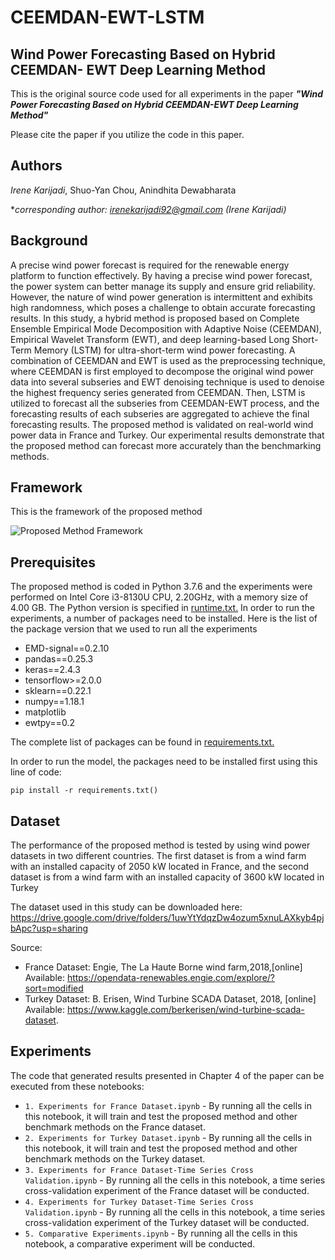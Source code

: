# CEEMDAN-EWT-LSTM
## Wind Power Forecasting Based on Hybrid CEEMDAN- EWT Deep Learning Method

This is the original source code used for all experiments in the paper ***"Wind Power Forecasting Based on Hybrid CEEMDAN-EWT Deep Learning Method"***

Please cite the paper if you utilize the code in this paper.

## Authors

*Irene Karijadi*, Shuo-Yan Chou, Anindhita Dewabharata


**corresponding author: irenekarijadi92@gmail.com (Irene Karijadi)*

## Background
A precise wind power forecast is required for the renewable energy platform to function effectively. By having a precise wind power forecast, the power system can better manage its supply and ensure grid reliability. However, the nature of wind power generation is intermittent and exhibits high randomness, which poses a challenge to obtain accurate forecasting results. In this study, a hybrid method is proposed based on Complete Ensemble Empirical Mode Decomposition with Adaptive Noise (CEEMDAN), Empirical Wavelet Transform (EWT), and deep learning-based Long Short-Term Memory (LSTM) for ultra-short-term wind power forecasting. A combination of CEEMDAN and EWT is used as the preprocessing technique, where CEEMDAN is first employed to decompose the original wind power data into several subseries and EWT denoising technique is used to denoise the highest frequency series generated from CEEMDAN. Then, LSTM is utilized to forecast all the subseries from CEEMDAN-EWT process, and the forecasting results of each subseries are aggregated to achieve the final forecasting results. The proposed method is validated on real-world wind power data in France and Turkey. Our experimental results demonstrate that the proposed method can forecast more accurately than the benchmarking methods.

## Framework
This is the framework of the proposed method      


![Proposed Method Framework](https://github.com/irenekarijadi/CEEMDAN-EWT-LSTM/assets/28720072/922f6554-ff1c-4acb-b8c0-2ef167fc0d51)


## Prerequisites
The proposed method is coded in Python 3.7.6 and the experiments were performed on Intel Core i3-8130U CPU, 2.20GHz, with a memory size of 4.00 GB.
The Python version is specified in [runtime.txt.](https://github.com/irenekarijadi/RF-LSTM-CEEMDAN/blob/main/runtime.txt)
In order to run the experiments, a number of packages need to be installed. Here is the list of the package  version that we used to run all the experiments

* EMD-signal==0.2.10
* pandas==0.25.3
* keras==2.4.3
* tensorflow>=2.0.0
* sklearn==0.22.1
* numpy==1.18.1
* matplotlib
* ewtpy==0.2

The complete list of packages can be found in [requirements.txt.](https://github.com/irenekarijadi/RF-LSTM-CEEMDAN/blob/main/requirements.txt)

In order to run the model, the packages need to be installed first using this line of code:

`pip install -r requirements.txt()`


## Dataset
The performance of the proposed method is tested by using wind power datasets in two different countries. The first dataset is from a wind farm with an installed capacity of 2050 kW located in France, and the second dataset is from a wind farm with an installed capacity of 3600 kW located in Turkey

The dataset used in this study can be downloaded here:
https://drive.google.com/drive/folders/1uwYtYdqzDw4ozum5xnuLAXkyb4pjbApc?usp=sharing 

Source:
* France Dataset: Engie, The La Haute Borne wind farm,2018,[online] Available: https://opendata-renewables.engie.com/explore/?sort=modified
* Turkey Dataset: B. Erisen, Wind Turbine SCADA Dataset, 2018, [online] Available: https://www.kaggle.com/berkerisen/wind-turbine-scada-dataset. 


## Experiments
The code that generated results presented in Chapter 4 of the paper can be executed from these notebooks:


* `1. Experiments for France Dataset.ipynb` - By running all the cells in this notebook, it will train and test the proposed method and other benchmark methods on the France dataset.
* `2. Experiments for Turkey Dataset.ipynb` - By running all the cells in this notebook, it will train and test the proposed method and other benchmark methods on the Turkey dataset.
* `3. Experiments for France Dataset-Time Series Cross Validation.ipynb` - By running all the cells in this notebook, a time series cross-validation experiment of the France dataset will be conducted.
* `4. Experiments for Turkey Dataset-Time Series Cross Validation.ipynb` - By running all the cells in this notebook, a time series cross-validation experiment of the Turkey dataset will be conducted.
* `5. Comparative Experiments.ipynb` - By running all the cells in this notebook,  a comparative experiment will be conducted.


